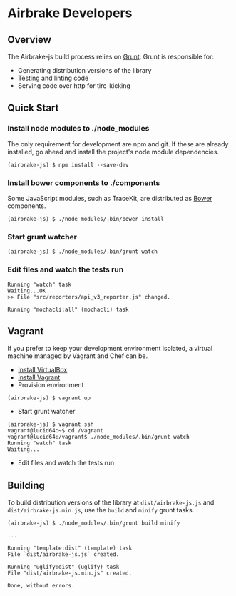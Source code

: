 # Airbrake Developers

## Overview

The Airbrake-js build process relies on [Grunt](http://gruntjs.com/). Grunt is responsible for:
  * Generating distribution versions of the library
  * Testing and linting code
  * Serving code over http for tire-kicking

## Quick Start

### Install node modules to ./node_modules

The only requirement for development are npm and git. If these are already installed, go ahead and install the project's node module dependencies.

````
(airbrake-js) $ npm install --save-dev
````

### Install bower components to ./components

Some JavaScript modules, such as TraceKit, are distributed as [Bower](http://bower.io/) components.

````
(airbrake-js) $ ./node_modules/.bin/bower install
````

### Start grunt watcher

````
(airbrake-js) $ ./node_modules/.bin/grunt watch
````

### Edit files and watch the tests run

````
Running "watch" task
Waiting...OK
>> File "src/reporters/api_v3_reporter.js" changed.

Running "mochacli:all" (mochacli) task
````

## Vagrant

If you prefer to keep your development environment isolated, a virtual machine managed by Vagrant and Chef can be.

  * [Install VirtualBox](https://www.virtualbox.org/)
  * [Install Vagrant](http://www.vagrantup.com/)
  * Provision environment

````
(airbrake-js) $ vagrant up
````

  * Start grunt watcher

````
(airbrake-js) $ vagrant ssh
vagrant@lucid64:~$ cd /vagrant
vagrant@lucid64:/vagrant$ ./node_modules/.bin/grunt watch
Running "watch" task
Waiting...
````

  * Edit files and watch the tests run

## Building

To build distribution versions of the library at `dist/airbrake-js.js` and `dist/airbrake-js.min.js`, use the `build` and `minify` grunt tasks.

````
(airbrake-js) $ ./node_modules/.bin/grunt build minify

...

Running "template:dist" (template) task
File `dist/airbrake-js.js` created.

Running "uglify:dist" (uglify) task
File "dist/airbrake-js.min.js" created.

Done, without errors.
````
